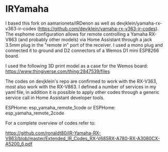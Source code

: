 # IRYamaha

I based this fork on aamarioneta/IRDenon as well as devjklein/yamaha-rx-v363-ir-codes (https://github.com/devjklein/yamaha-rx-v363-ir-codes). The esphome configuration allows for remote controlling a Yamaha RX-V863 (and probably other models) via Home Assistant through a jack 3.5mm plug in the "remote in" port of the receiver. I used a mono plug and connected it to ground and D2 connectors of a Wemos D1 mini ESP8266 board.

I used the following 3D print model as a case for the Wemos board:
https://www.thingiverse.com/thing:2847539/files

The codes on devjklein's repo are confirmed to work with the RX-V363, most also work with the RX-V863. I defined a number of services in my yaml file, in addition it is possible to apply other codes through a generic service call in Home Assistant developer tools. 

ESPHome: esp_yamaha_remote_1code or ESPHome: esp_yamaha_remote_2code

For a complete overview of codes refer to:

https://github.com/ronaldt80/IR-Yamaha-RX-V863/blob/master/Extended_IR_Codes_RX-V685RX-A780-RX-A3080CX-A5200_6.pdf

